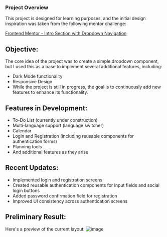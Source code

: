 ### Project Overview
This project is designed for learning purposes, and the initial design inspiration was taken from the following mentor challenge:

[Frontend Mentor - Intro Section with Dropdown Navigation](https://www.frontendmentor.io/challenges/intro-section-with-dropdown-navigation-ryaPetHE5?tab=downloads)

## Objective:
The core idea of the project was to create a simple dropdown component, but I used this as a base to implement several additional features, including:

- Dark Mode functionality
- Responsive Design
- While the project is still in progress, the goal is to continuously add new features to enhance its functionality.

## Features in Development:
- To-Do List (currently under construction)
- Multi-language support (language switcher)
- Calendar
- Login and Registration (including reusable components for authentication forms)
- Planning tools
- And additional features as they arise

## Recent Updates:
- Implemented login and registration screens
- Created reusable authentication components for input fields and social login buttons
- Added password confirmation field for registration
- Improved UI consistency across authentication screens

## Preliminary Result:
Here's a preview of the current layout:
![image](https://i.imgur.com/tYkrkNX.png)
